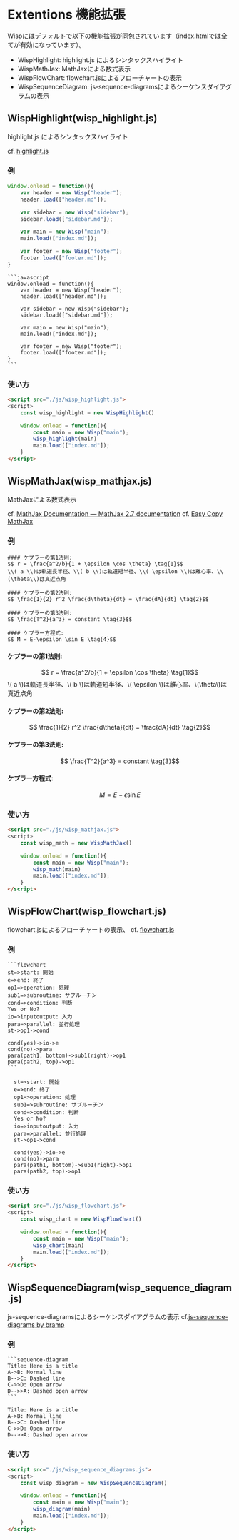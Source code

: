 # Extentions 機能拡張
Wispにはデフォルトで以下の機能拡張が同包されています（index.htmlでは全てが有効になっています）。

- WispHighlight: highlight.js によるシンタックスハイライト
- WispMathJax: MathJaxによる数式表示
- WispFlowChart: flowchart.jsによるフローチャートの表示
- WispSequenceDiagram: js-sequence-diagramsによるシーケンスダイアグラムの表示

## WispHighlight(wisp_highlight.js)
highlight.js によるシンタックスハイライト

cf. [highlight.js](https://highlightjs.org/)

### 例

```javascript
window.onload = function(){
    var header = new Wisp("header");
    header.load(["header.md"]);

    var sidebar = new Wisp("sidebar");
    sidebar.load(["sidebar.md"]);

    var main = new Wisp("main");
    main.load(["index.md"]);

    var footer = new Wisp("footer");
    footer.load(["footer.md"]);
}
```

    ```javascript
    window.onload = function(){
        var header = new Wisp("header");
        header.load(["header.md"]);

        var sidebar = new Wisp("sidebar");
        sidebar.load(["sidebar.md"]);

        var main = new Wisp("main");
        main.load(["index.md"]);

        var footer = new Wisp("footer");
        footer.load(["footer.md"]);
    }
    ```

### 使い方

```html
<script src="./js/wisp_highlight.js">
<script>
    const wisp_highlight = new WispHighlight()

    window.onload = function(){
        const main = new Wisp("main");
        wisp_highlight(main)
        main.load(["index.md"]);
    }
</script>
```

## WispMathJax(wisp_mathjax.js)
MathJaxによる数式表示

cf. [MathJax Documentation — MathJax 2.7 documentation](http://docs.mathjax.org/en/latest/index.html#)
cf. [Easy Copy MathJax](http://easy-copy-mathjax.xxxx7.com/)

### 例
```
#### ケプラーの第1法則:
$$ r = \frac{a^2/b}{1 + \epsilon \cos \theta} \tag{1}$$
\\( a \\)は軌道長半径、\\( b \\)は軌道短半径、\\( \epsilon \\)は離心率、\\(\theta\\)は真近点角  

#### ケプラーの第2法則:
$$ \frac{1}{2} r^2 \frac{d\theta}{dt} = \frac{dA}{dt} \tag{2}$$

#### ケプラーの第3法則:
$$ \frac{T^2}{a^3} = constant \tag{3}$$

#### ケプラー方程式:
$$ M = E-\epsilon \sin E \tag{4}$$
```

#### ケプラーの第1法則:
$$ r = \frac{a^2/b}{1 + \epsilon \cos \theta} \tag{1}$$
\\( a \\)は軌道長半径、\\( b \\)は軌道短半径、\\( \epsilon \\)は離心率、\\(\theta\\)は真近点角  

#### ケプラーの第2法則:
$$ \frac{1}{2} r^2 \frac{d\theta}{dt} = \frac{dA}{dt} \tag{2}$$

#### ケプラーの第3法則:
$$ \frac{T^2}{a^3} = constant \tag{3}$$

#### ケプラー方程式:
$$ M = E-\epsilon \sin E \tag{4}$$

### 使い方

```html
<script src="./js/wisp_mathjax.js">
<script>
    const wisp_math = new WispMathJax()

    window.onload = function(){
        const main = new Wisp("main");
        wisp_math(main)
        main.load(["index.md"]);
    }
</script>
```

## WispFlowChart(wisp_flowchart.js)
flowchart.jsによるフローチャートの表示、
cf. [flowchart.js](https://flowchart.js.org/)

### 例
    ```flowchart
    st=>start: 開始
    e=>end: 終了
    op1=>operation: 処理
    sub1=>subroutine: サブルーチン
    cond=>condition: 判断
    Yes or No?
    io=>inputoutput: 入力
    para=>parallel: 並行処理
    st->op1->cond
    
    cond(yes)->io->e
    cond(no)->para
    para(path1, bottom)->sub1(right)->op1
    para(path2, top)->op1
    ```

```flowchart
  st=>start: 開始
  e=>end: 終了
  op1=>operation: 処理
  sub1=>subroutine: サブルーチン
  cond=>condition: 判断
  Yes or No?
  io=>inputoutput: 入力
  para=>parallel: 並行処理
  st->op1->cond
  
  cond(yes)->io->e
  cond(no)->para
  para(path1, bottom)->sub1(right)->op1
  para(path2, top)->op1

```
### 使い方

```html
<script src="./js/wisp_flowchart.js">
<script>
    const wisp_chart = new WispFlowChart()

    window.onload = function(){
        const main = new Wisp("main");
        wisp_chart(main)
        main.load(["index.md"]);
    }
</script>
```

## WispSequenceDiagram(wisp_sequence_diagram.js)
js-sequence-diagramsによるシーケンスダイアグラムの表示
cf.[js-sequence-diagrams by bramp](https://bramp.github.io/js-sequence-diagrams/)

### 例

    ```sequence-diagram
    Title: Here is a title
    A->B: Normal line
    B-->C: Dashed line
    C->>D: Open arrow
    D-->>A: Dashed open arrow
    ```

```sequence-diagram
Title: Here is a title
A->B: Normal line
B-->C: Dashed line
C->>D: Open arrow
D-->>A: Dashed open arrow
```

### 使い方

```html
<script src="./js/wisp_sequence_diagrams.js">
<script>
    const wisp_diagram = new WispSequenceDiagram()

    window.onload = function(){
        const main = new Wisp("main");
        wisp_diagram(main)
        main.load(["index.md"]);
    }
</script>
```
